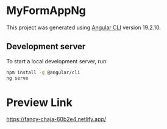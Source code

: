 # MyFormAppNg

This project was generated using [Angular CLI](https://github.com/angular/angular-cli) version 19.2.10.

## Development server

To start a local development server, run:

```bash
npm install -g @angular/cli
ng serve
```

# Preview Link
https://fancy-chaja-60b2e4.netlify.app/
